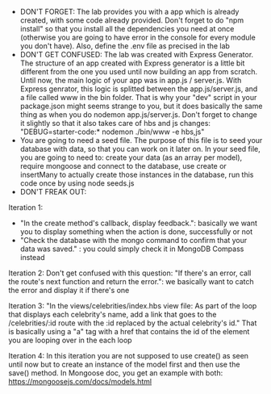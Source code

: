 - DON'T FORGET: The lab provides you with a app which is already created, with some code already provided. Don't forget to do "npm install" so that you install all the dependencies you need at once (otherwise you are going to have error in the console for every module you don't have). Also, define the .env file as precised in the lab
- DON'T GET CONFUSED: The lab was created with Express Generator. The structure of an app created with Express generator is a little bit different from the one you used until now building an app from scratch. Until now, the main logic of your app was in app.js / server.js. With Express genrator, this logic is splitted between the app.js/server.js, and a file called www in the bin folder. That is why your "dev" script in your package.json might seems strange to you, but it does basically the same thing as when you do nodemon app.js/server.js. Don't forget to change it slightly so that it also takes care of hbs and js changes: "DEBUG=starter-code:* nodemon ./bin/www -e hbs,js"
- You are going to need a seed file. The purpose of this file is to seed your database with data, so that you can work on it later on. In your seed file, you are going to need to: create your data (as an array per model), require mongoose and connect to the database, use create or insertMany to actually create those instances in the database, run this code once by using node seeds.js
- DON'T FREAK OUT: 


Iteration 1:
- "In the create method's callback, display feedback.": basically we want you to display something when the action is done, successfully or not
- "Check the database with the mongo command to confirm that your data was saved." : you could simply check it in MongoDB Compass instead

Iteration 2:
Don't get confused with this question:
"If there's an error, call the route's next function and return the error.": we basically want to catch the error and display it if there's one

Iteration 3:
"In the views/celebrities/index.hbs view file:
As part of the loop that displays each celebrity's name, add a link that goes to the /celebrities/:id route with the :id replaced by the actual celebrity's id."
That is basically using a "a" tag with a href that contains the id of the element you are looping over in the each loop

Iteration 4:
In this iteration you are not supposed to use create() as seen until now but to create an instance of the model first and then use the save() method. In Mongoose doc, you get an example with both: https://mongoosejs.com/docs/models.html